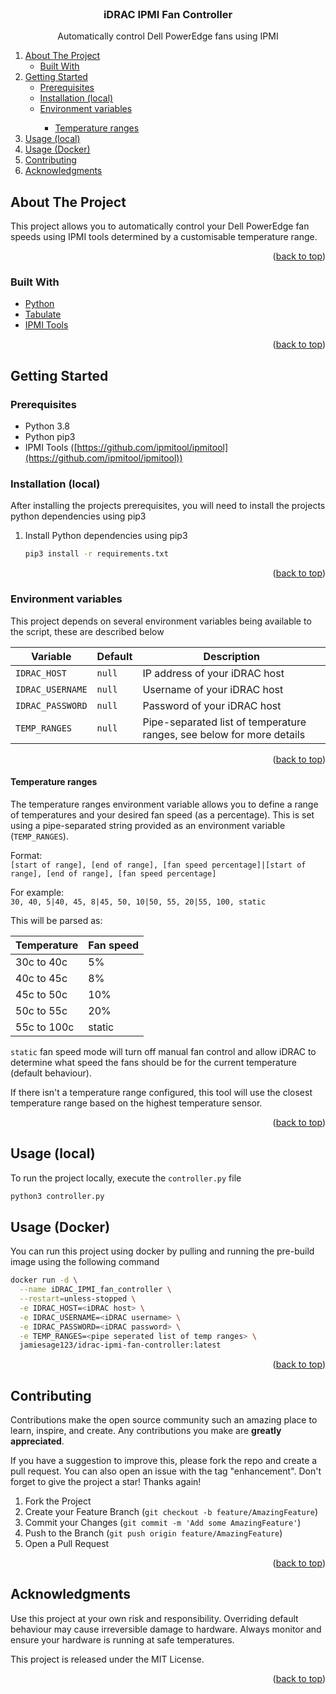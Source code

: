 <div id="top"></div>

<br />
<div align="center">
    <h3 align="center">iDRAC IPMI Fan Controller</h3>

  <p align="center">
    Automatically control Dell PowerEdge fans using IPMI
  </p>
</div>

<ol>
    <li>
      <a href="#about-the-project">About The Project</a>
      <ul>
        <li><a href="#built-with">Built With</a></li>
      </ul>
    </li>
    <li>
      <a href="#getting-started">Getting Started</a>
      <ul>
        <li><a href="#prerequisites">Prerequisites</a></li>
        <li><a href="#installation-local">Installation (local)</a></li>
        <li><a href="#environment-variables">Environment variables</a></li>
        <ul>
            <li><a href="#temperature-ranges">Temperature ranges</a></li>
        </ul>
      </ul>
    </li>
    <li><a href="#usage-local">Usage (local)</a></li>
    <li><a href="#usage-docker">Usage (Docker)</a></li>
    <li><a href="#contributing">Contributing</a></li>
    <li><a href="#acknowledgments">Acknowledgments</a></li>
</ol>

## About The Project
This project allows you to automatically control your Dell PowerEdge fan speeds using IPMI tools determined by a customisable temperature range.


<p align="right">(<a href="#top">back to top</a>)</p>


### Built With

* [Python](https://www.python.org/)
* [Tabulate](https://pypi.org/project/tabulate/)
* [IPMI Tools](https://github.com/ipmitool/ipmitool)

<p align="right">(<a href="#top">back to top</a>)</p>

## Getting Started

### Prerequisites

* Python 3.8
* Python pip3
* IPMI Tools ([https://github.com/ipmitool/ipmitool](https://github.com/ipmitool/ipmitool))

### Installation (local)

After installing the projects prerequisites, you will need to install the projects python dependencies using pip3

1. Install Python dependencies using pip3
   ```sh
   pip3 install -r requirements.txt
   ```

<p align="right">(<a href="#top">back to top</a>)</p>


### Environment variables

This project depends on several environment variables being available to the script, these are described below

| Variable       | Default | Description                                                           |
|----------------|---------|-----------------------------------------------------------------------|
| `IDRAC_HOST`     | `null`  | IP address of your iDRAC host                                         |
| `IDRAC_USERNAME` | `null`  | Username of your iDRAC host                                           |
| `IDRAC_PASSWORD` | `null`  | Password of your iDRAC host                                           |
| `TEMP_RANGES`    | `null`  | Pipe-separated list of temperature ranges, see below for more details |

<p align="right">(<a href="#top">back to top</a>)</p>


#### Temperature ranges

The temperature ranges environment variable allows you to define a range of temperatures and your desired fan speed (as a percentage). This is set using a pipe-separated string provided as an environment variable (`TEMP_RANGES`).

Format:  
`[start of range], [end of range], [fan speed percentage]|[start of range], [end of range], [fan speed percentage]`

For example:  
`30, 40, 5|40, 45, 8|45, 50, 10|50, 55, 20|55, 100, static`

This will be parsed as:

| Temperature | Fan speed |
|-------------|-----------|
| 30c to 40c  | 5%        |
| 40c to 45c  | 8%        |
| 45c to 50c  | 10%       |
| 50c to 55c  | 20%       |
| 55c to 100c | static    |

`static` fan speed mode will turn off manual fan control and allow iDRAC to determine what speed the fans should be for the current temperature (default behaviour).

If there isn't a temperature range configured, this tool will use the closest temperature range based on the highest temperature sensor.

<p align="right">(<a href="#top">back to top</a>)</p>


## Usage (local)

To run the project locally, execute the `controller.py` file

```sh
python3 controller.py
```

## Usage (Docker)

You can run this project using docker by pulling and running the pre-build image using the following command

```sh
docker run -d \
  --name iDRAC_IPMI_fan_controller \
  --restart=unless-stopped \
  -e IDRAC_HOST=<iDRAC host> \
  -e IDRAC_USERNAME=<iDRAC username> \
  -e IDRAC_PASSWORD=<iDRAC password> \
  -e TEMP_RANGES=<pipe seperated list of temp ranges> \
  jamiesage123/idrac-ipmi-fan-controller:latest
```

<p align="right">(<a href="#top">back to top</a>)</p>

<!-- CONTRIBUTING -->
## Contributing

Contributions make the open source community such an amazing place to learn, inspire, and create. Any contributions you make are **greatly appreciated**.

If you have a suggestion to improve this, please fork the repo and create a pull request. You can also open an issue with the tag "enhancement".
Don't forget to give the project a star! Thanks again!

1. Fork the Project
2. Create your Feature Branch (`git checkout -b feature/AmazingFeature`)
3. Commit your Changes (`git commit -m 'Add some AmazingFeature'`)
4. Push to the Branch (`git push origin feature/AmazingFeature`)
5. Open a Pull Request

<p align="right">(<a href="#top">back to top</a>)</p>


<!-- ACKNOWLEDGMENTS -->
## Acknowledgments

Use this project at your own risk and responsibility. Overriding default behaviour may cause irreversible damage to hardware. Always monitor and ensure your hardware is running at safe temperatures.

This project is released under the MIT License.

<p align="right">(<a href="#top">back to top</a>)</p>
